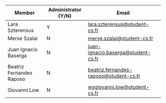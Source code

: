 | Member    | Administrator (Y/N) | Email
| -------- | ------- | ----------- |
| Lara Szterensus | Y | lara.szterensus@student-cs.fr |
| Merse Szalai | N | merse.szalai@student-cs.fr |
| Juan Ignacio Baserga | N | juan-ignacio.baserga@student-cs.fr |
| Beatriz Fernandes Raposo | N | beatriz.fernandes-raposo@student-cs.fr|
| Giovanni Low | N | wsgiovanni.low@student-cs.fr|